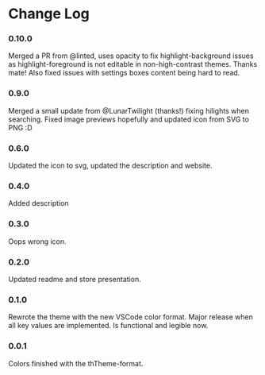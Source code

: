 # Change Log

### 0.10.0

Merged a PR from @linted, uses opacity to fix highlight-background issues as highlight-foreground is not editable in non-high-contrast themes. Thanks mate! Also fixed issues with settings boxes content being hard to read.

### 0.9.0

Merged a small update from @LunarTwilight (thanks!) fixing hilights when searching. Fixed image previews hopefully and updated icon from SVG to PNG :D

### 0.6.0

Updated the icon to svg, updated the description and website.

### 0.4.0

Added description

### 0.3.0

Oops wrong icon.

### 0.2.0

Updated readme and store presentation.

### 0.1.0

Rewrote the theme with the new VSCode color format. Major release when all key values are implemented. Is functional and legible now.

### 0.0.1

Colors finished with the thTheme-format.
